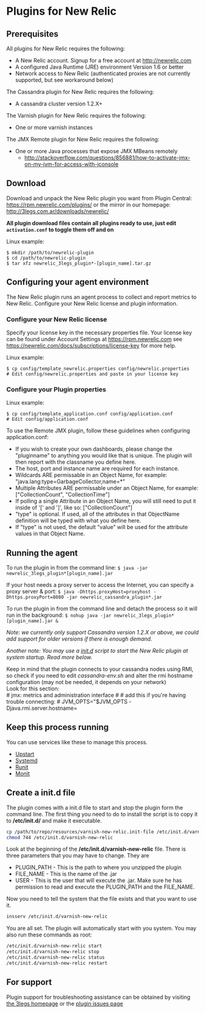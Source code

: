 # Plugins for New Relic

## Prerequisites
All plugins for New Relic requires the following:
- A New Relic account. Signup for a free account at http://newrelic.com
- A configured Java Runtime (JRE) environment Version 1.6 or better
- Network access to New Relic (authenticated proxies are not currently supported, but see workaround below)

The Cassandra plugin for New Relic requires the following:

- A cassandra cluster version 1.2.X+

The Varnish plugin for New Relic requires the following:

- One or more varnish instances

The JMX Remote plugin for New Relic requires the following:
- One or more Java processes that expose JMX MBeans remotely
  - http://stackoverflow.com/questions/856881/how-to-activate-jmx-on-my-jvm-for-access-with-jconsole

## Download
Download and unpack the New Relic plugin you want from Plugin Central: https://rpm.newrelic.com/plugins/ or the mirror in our homepage: http://3legs.com.ar/downloads/newrelic/  

**All plugin download files contain all plugins ready to use, just edit `activation.conf` to toggle them off and on**

Linux example:

    $ mkdir /path/to/newrelic-plugin
    $ cd /path/to/newrelic-plugin
    $ tar xfz newrelic_3legs_plugin*-[plugin_name].tar.gz
    
## Configuring your agent environment
The New Relic plugin runs an agent process to collect and report metrics to New Relic. Configure your New Relic license and plugin information.

### Configure your New Relic license
Specify your license key in the necessary properties file.
Your license key can be found under Account Settings at https://rpm.newrelic.com see https://newrelic.com/docs/subscriptions/license-key for more help.

Linux example:

    $ cp config/template_newrelic.properties config/newrelic.properties
    # Edit config/newrelic.properties and paste in your license key

### Configure your Plugin properties
Linux example:

    $ cp config/template_application.conf config/application.conf
    # Edit config/application.conf

To use the Remote JMX plugin, follow these guidelines when configuring application.conf:
* If you wish to create your own dashboards, please change the "pluginname" to anything you would like that is unique. The plugin will then report with the classname you define here.
* The host, port and instance name are required for each instance.
* Wildcards ARE permissable in an Object Name, for example: "java.lang:type=GarbageCollector,name=*"
* Multiple Attributes ARE permissable under an Object Name, for example: ["CollectionCount", "CollectionTime"]
* If polling a single Attribute in an Object Name, you will still need to put it inside of '[' and ']', like so: ["CollectionCount"]
* "type" is optional. If used, all of the attributes in that ObjectName definition will be typed with what you define here.
* If "type" is not used, the default "value" will be used for the attribute values in that Object Name.

## Running the agent
To run the plugin in from the command line: 
`$ java -jar newrelic_3legs_plugin*[plugin_name].jar`

If your host needs a proxy server to access the Internet, you can specify a proxy server & port: 
`$ java -Dhttps.proxyHost=proxyhost -Dhttps.proxyPort=8080 -jar newrelic_cassandra_plugin*.jar`

To run the plugin in from the command line and detach the process so it will run in the background:
`$ nohup java -jar newrelic_3legs_plugin*[plugin_name].jar &`

*Note: we currently only support Cassandra version 1.2.X or above, we could add support for older versions if there is enough demand.*

*Another note: You may use a [init.d](http://en.wikipedia.org/wiki/Init) script to start the New Relic plugin at system startup. Read more below.*

Keep in mind that the plugin connects to your cassandra nodes using RMI, so check if you need to edit *cassandra-env.sh* and alter the rmi hostname configuration (may not be needed, it depends on your network)  
Look for this section:  
    # jmx: metrics and administration interface
    #
    # add this if you're having trouble connecting:
    # JVM_OPTS="$JVM_OPTS -Djava.rmi.server.hostname=

## Keep this process running
You can use services like these to manage this process.

- [Upstart](http://upstart.ubuntu.com/)
- [Systemd](http://www.freedesktop.org/wiki/Software/systemd/)
- [Runit](http://smarden.org/runit/)
- [Monit](http://mmonit.com/monit/)  

## Create a init.d file

The plugin comes with a init.d file to start and stop the plugin form the command line. The first thing you need to do to install the script is to copy it to **/etc/init.d/** and make it executable.

``` bash
cp /path/to/repo/resources/varnish-new-relic.init-file /etc/init.d/varnish-new-relic
chmod 744 /etc/init.d/varnish-new-relic
```
Look at the beginning of the **/etc/init.d/varnish-new-relic** file. There is three parameters that you may have to change. They are
* PLUGIN_PATH - This is the path to where you unzipped the plugin
* FILE_NAME - This is the name of the .jar
* USER - This is the user that will execute the .jar. Make sure he has permission to read and execute the PLUGIN_PATH and the FILE_NAME.

Now you need to tell the system that the file exists and that you want to use it.
``` bash
insserv /etc/init.d/varnish-new-relic
```
You are all set. The plugin will automatically start with you system. You may also run these commands as root:
``` bash
/etc/init.d/varnish-new-relic start
/etc/init.d/varnish-new-relic stop
/etc/init.d/varnish-new-relic status
/etc/init.d/varnish-new-relic restart
```




## For support
Plugin support for troubleshooting assistance can be obtained by visiting [the 3legs homepage](http://3legs.com.ar) or the [plugin issues page](https://github.com/threelegs/newrelic-plugins/issues)
